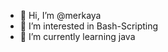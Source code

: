 - 👋 Hi, I’m @merkaya
- 👀 I’m interested in Bash-Scripting
- 🌱 I’m currently learning java
<!---
mkayaa/mkayaa is a ✨ special ✨ repository because its `README.md` (this file) appears on your GitHub profile.
You can click the Preview link to take a look at your changes.
--->
